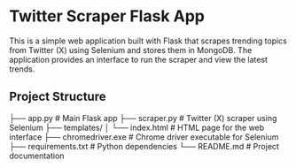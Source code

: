 # Twitter Scraper Flask App

This is a simple web application built with Flask that scrapes trending topics from Twitter (X) using Selenium and stores them in MongoDB. The application provides an interface to run the scraper and view the latest trends.

## Project Structure

├── app.py # Main Flask app ├── scraper.py # Twitter (X) scraper using Selenium ├── templates/ │ └── index.html # HTML page for the web interface ├── chromedriver.exe # Chrome driver executable for Selenium ├── requirements.txt # Python dependencies └── README.md # Project documentation
